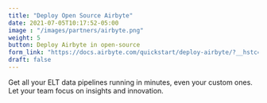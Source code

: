 ```yaml
---
title: "Deploy Open Source Airbyte"
date: 2021-07-05T10:17:52-05:00
image : "/images/partners/airbyte.png"
weight: 5
button: Deploy Airbyte in open-source
form_link: "https://docs.airbyte.com/quickstart/deploy-airbyte/?__hstc=27854691.75b0c5cc34abf81a0876d16683838d63.1649694735574.1651178985872.1651246349036.38&__hssc=27854691.1.1651246349036&__hsfp=3958618871&_ga=2.177253030.2061175789.1650993961-2051872133.1641600281&_gac=1.247345398.1650477626.Cj0KCQjw3v6SBhCsARIsACyrRAkz82FgRfGB-sr7Uy38Gepvja6yaXMVwRWzXf_e13coH-XECWHkmrkaAl_5EALw_wcB"
draft: false
---
```


Get all your ELT data pipelines running in minutes, even your custom ones. Let your team focus on insights and innovation.